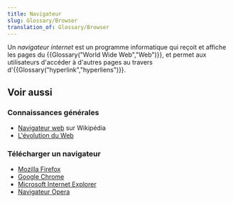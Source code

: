 ```yaml
---
title: Navigateur
slug: Glossary/Browser
translation_of: Glossary/Browser
---
```


Un _navigateur internet_ est un programme informatique qui reçoit et affiche les pages du {{Glossary("World Wide Web","Web")}}, et permet aux utilisateurs d'accéder à d'autres pages au travers d'{{Glossary("hyperlink","hyperliens")}}.

## Voir aussi

### Connaissances générales

- [Navigateur web](https://fr.wikipedia.org/wiki/Navigateur_web) sur Wikipédia
- [L'évolution du Web](http://www.evolutionoftheweb.com/)

### Télécharger un navigateur

- [Mozilla Firefox](https://www.mozilla.org/fr/firefox/desktop/)
- [Google Chrome](https://www.google.fr/intl/fr/chrome/browser/desktop/index.html)
- [Microsoft Internet Explorer](http://windows.microsoft.com/fr-fr/internet-explorer/download-ie)
- [Navigateur Opera](http://www.opera.com/fr)
